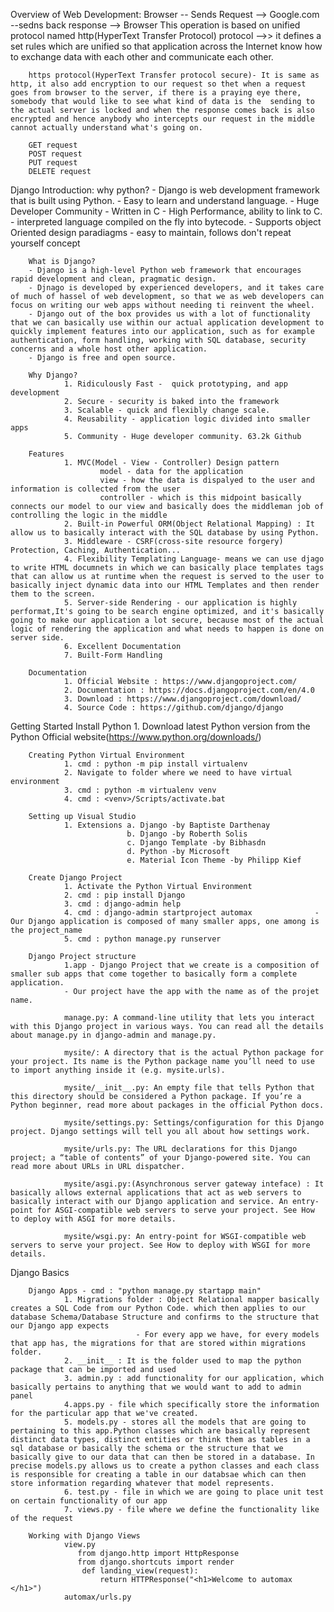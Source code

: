Overview of Web Development:
        Browser -- Sends Request --> Google.com --sedns back response --> Browser
        This operation is based on unified protocol named http(HyperText Transfer Protocol) protocol -->> it defines a set rules which are unified so that application across the Internet know how to exchange data with each other and communicate each other.

        https protocol(HyperText Transfer protocol secure)- It is same as http, it also add encryption to our request so thet when a request goes from browser to the server, if there is a praying eye there, somebody that would like to see what kind of data is the  sending to the actual server is locked and when the response comes back is also encrypted and hence anybody who intercepts our request in the middle cannot actually understand what's going on.

        GET request
        POST request
        PUT request
        DELETE request

Django Introduction:
        why python?
        - Django is web development framework that is built using Python.
        - Easy to learn and understand language.
        - Huge Developer Community
        - Written in C - High Performance, ability to link to C.
        - interpreted language compiled on the fly into bytecode.
        - Supports object Oriented design paradiagms
        - easy to maintain, follows don't repeat yourself concept

        What is Django?
        - Django is a high-level Python web framework that encourages rapid development and clean, pragmatic design.
        - Djnago is developed by experienced developers, and it takes care of much of hassel of web development, so that we as web developers can focus on writing our web apps without needing ti reinvent the wheel.
        - Django out of the box provides us with a lot of functionality that we can basically use within our actual application development to quickly implement features into our application, such as for example authentication, form handling, working with SQL database, security concerns and a whole host other application.
        - Django is free and open source.

        Why Django?
                1. Ridiculously Fast -  quick prototyping, and app development
                2. Secure - security is baked into the framework
                3. Scalable - quick and flexibly change scale.
                4. Reusability - application logic divided into smaller apps
                5. Community - Huge developer community. 63.2k Github
        
        Features
                1. MVC(Model - View - Controller) Design pattern
                        model - data for the application
                        view - how the data is dispalyed to the user and information is collected from the user
                        controller - which is this midpoint basically connects our model to our view and basically does the middleman job of controlling the logic in the middle
                2. Built-in Powerful ORM(Object Relational Mapping) : It allow us to basically interact with the SQL database by using Python.
                3. Middleware - CSRF(cross-site resource forgery) Protection, Caching, Authentication...
                4. Flexibility Templating Language- means we can use djago to write HTML documnets in which we can basically place templates tags that can allow us at runtime when the request is served to the user to basically inject dynamic data into our HTML Templates and then render them to the screen.
                5. Server-side Rendering - our application is highly performat,It's going to be search engine optimized, and it's basically going to make our application a lot secure, because most of the actual logic of rendering the application and what needs to happen is done on server side.
                6. Excellent Documentation
                7. Built-Form Handling
        
        Documentation
                1. Official Website : https://www.djangoproject.com/
                2. Documentation : https://docs.djangoproject.com/en/4.0
                3. Download : https://www.djangoproject.com/download/
                4. Source Code : https://github.com/django/django

Getting Started
        Install Python
                1. Download latest Python version from the Python Official website(https://www.python.org/downloads/)
        
        Creating Python Virtual Environment
                1. cmd : python -m pip install virtualenv
                2. Navigate to folder where we need to have virtual environment
                3. cmd : python -m virtualenv venv
                4. cmd : <venv>/Scripts/activate.bat

        Setting up Visual Studio
                1. Extensions a. Django -by Baptiste Darthenay
                              b. Django -by Roberth Solis
                              c. Django Template -by Bibhasdn
                              d. Python -by Microsoft
                              e. Material Icon Theme -by Philipp Kief

        Create Django Project
                1. Activate the Python Virtual Environment
                2. cmd : pip install Django
                3. cmd : django-admin help
                4. cmd : django-admin startproject automax              - Our Django application is composed of many smaller apps, one among is the project_name 
                5. cmd : python manage.py runserver
                
        Django Project structure
                1.app - Django Project that we create is a composition of smaller sub apps that come together to basically form a complete application.
                - Our project have the app with the name as of the projet name.
        
                manage.py: A command-line utility that lets you interact with this Django project in various ways. You can read all the details about manage.py in django-admin and manage.py.

                mysite/: A directory that is the actual Python package for your project. Its name is the Python package name you’ll need to use to import anything inside it (e.g. mysite.urls).

                mysite/__init__.py: An empty file that tells Python that this directory should be considered a Python package. If you’re a Python beginner, read more about packages in the official Python docs.

                mysite/settings.py: Settings/configuration for this Django project. Django settings will tell you all about how settings work.

                mysite/urls.py: The URL declarations for this Django project; a “table of contents” of your Django-powered site. You can read more about URLs in URL dispatcher.

                mysite/asgi.py:(Asynchronous server gateway inteface) : It basically allows external applications that act as web servers to basically interact with our Django application and service. An entry-point for ASGI-compatible web servers to serve your project. See How to deploy with ASGI for more details.

                mysite/wsgi.py: An entry-point for WSGI-compatible web servers to serve your project. See How to deploy with WSGI for more details.


Django Basics
        
        Django Apps - cmd : "python manage.py startapp main"
                1. Migrations folder : Object Relational mapper basically creates a SQL Code from our Python Code. which then applies to our database Schema/Database Structure and confirms to the structure that our Django app expects
                                - For every app we have, for every models that app has, the migrations for that are stored within migrations folder.
                2. __init__ : It is the folder used to map the python package that can be imported and used
                3. admin.py : add functionality for our application, which basically pertains to anything that we would want to add to admin panel
                4.apps.py - file which specifically store the information for the particular app that we've created.
                5. models.py - stores all the models that are going to pertaining to this app.Python classes which are basically represent distinct data types, distinct entities or think them as tables in a sql database or basically the schema or the structure that we basically give to our data that can then be stored in a database. In precise models.py allows us to create a python classes and each class is responsible for creating a table in our databsae which can then store information regarding whatever that model represents.
                6. test.py - file in which we are going to place unit test on certain functionality of our app
                7. views.py - file where we define the functionality like of the request

        Working with Django Views
                view.py
                   from django.http import HttpResponse
                   from django.shortcuts import render
                    def landing_view(request):
                        return HTTPResponse("<h1>Welcome to automax </h1>")
                automax/urls.py
                   